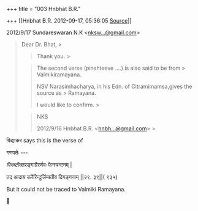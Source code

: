 +++
title = "003 Hnbhat B.R."

+++
[[Hnbhat B.R.	2012-09-17, 05:36:05 [Source](https://groups.google.com/g/bvparishat/c/3SRyS1DdqgI)]]



  
  

2012/9/17 Sundareswaran N.K \<[nksw...@gmail.com]()\>

  

> Dear Dr. Bhat, >
> 
> > Thank you. >
> 
> > 
> > The second verse (pinshteeve ....) is also said to be from > Valmikiramayana.
> > 
> > 
> > NSV Narasimhacharya, in his Edn. of Citramimamsa,gives the source as > Ramayana.
> > 
> > 
> > I would like to confirm. >
> 
> > 
> > NKS  
> > 
> > 2012/9/16 Hnbhat B.R. \<[hnbh...@gmail.com]()\> >
> 
> > 
> >   
> > >   
> > 
> > 
> > 
> > 

  

  

विद्याकर says this is the verse of

  

गणपतेः ---

  

*पिनष्टीव*तरङ्गाग्रैरर्णवः फेनचन्दनम् \|

तद् आदाय करैरिन्दुर्लिम्पतीव दिगङ्गनाम् \|\|२९. ३९\|\|( ९३५)

  

But it could not be traced to Valmiki Ramayana.



